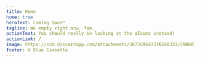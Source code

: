 ```yaml
---
title: Home
home: true
heroText: Coming Soon™
tagline: We empty right now, fam.
actionText: You should really be looking at the albums instead!
actionLink: /
image: https://cdn.discordapp.com/attachments/367369543376568322/590607288377802782/CBR_Logo.png
footer: © Blue Cassette
---
```

<HomeAlbums
  :pages="$site.pages"
/>
